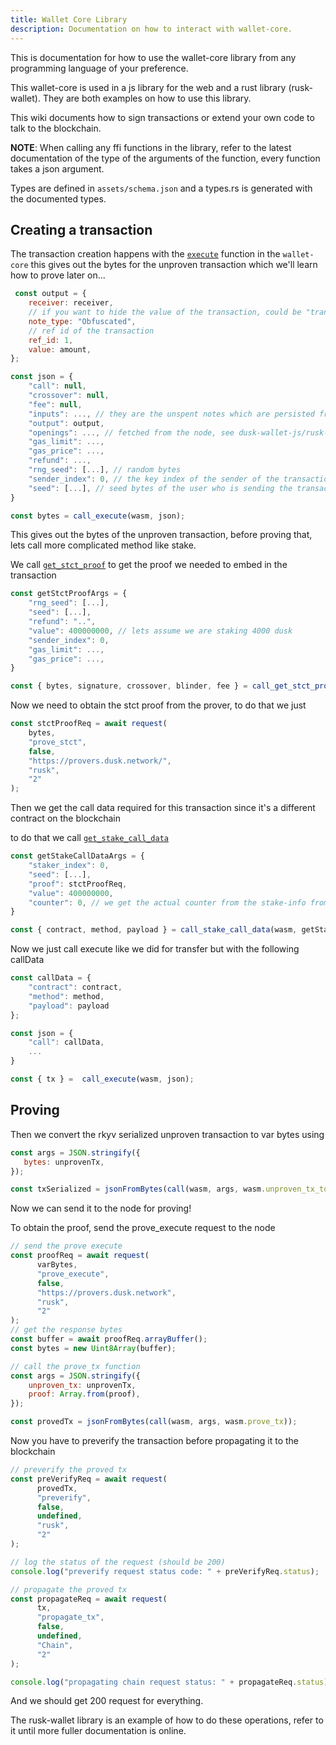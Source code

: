 ```yaml
---
title: Wallet Core Library
description: Documentation on how to interact with wallet-core.
---
```


This is documentation for how to use the wallet-core library from any programming language of your preference. 

This wallet-core is used in a js library for the web and a rust library (rusk-wallet). They are both examples on how to use this library.

This wiki documents how to sign transactions or extend your own code to talk to the blockchain.

**NOTE**: When calling any ffi functions in the library, refer to the latest documentation of the type of the arguments of the function, every function takes a json argument.

Types are defined in `assets/schema.json` and a types.rs is generated with the documented types.

## Creating a transaction

The transaction creation happens with the [`execute`](https://github.com/dusk-network/wallet-core/blob/main/src/ffi.rs#L131) function in the `wallet-core`
this gives out the bytes for the unproven transaction which we'll learn how to prove later on...

```js
 const output = {
    receiver: receiver,
    // if you want to hide the value of the transaction, could be "transparent"
    note_type: "Obfuscated",
    // ref id of the transaction
    ref_id: 1,
    value: amount,
};

const json = {
    "call": null,
    "crossover": null,
    "fee": null, 
    "inputs": ..., // they are the unspent notes which are persisted from the sync
    "output": output,
    "openings": ..., // fetched from the node, see dusk-wallet-js/rusk-wallet on how to do it
    "gas_limit": ...,
    "gas_price": ...,
    "refund": ...,
    "rng_seed": [...], // random bytes
    "sender_index": 0, // the key index of the sender of the transactions
    "seed": [...], // seed bytes of the user who is sending the transaction
}

const bytes = call_execute(wasm, json);
```

This gives out the bytes of the unproven transaction, before proving that, lets call more complicated method like stake.

We call [`get_stct_proof`](https://github.com/dusk-network/wallet-core/blob/main/src/compat/stake.rs#L43) to get the proof we needed to embed in the transaction
```js
const getStctProofArgs = {
    "rng_seed": [...],
    "seed": [...],
    "refund": "..",
    "value": 400000000, // lets assume we are staking 4000 dusk
    "sender_index": 0,
    "gas_limit": ...,
    "gas_price": ...,
}

const { bytes, signature, crossover, blinder, fee } = call_get_stct_proof(wasm, getStctProofArgs);
```

Now we need to obtain the stct proof from the prover, to do that we just

```js
const stctProofReq = await request(
    bytes,
    "prove_stct",
    false,
    "https://provers.dusk.network/",
    "rusk",
    "2"
);
```

Then we get the call data required for this transaction since it's a different contract on the blockchain


to do that we call [`get_stake_call_data`](https://github.com/dusk-network/wallet-core/blob/main/src/compat/stake.rs#L153)

```js
const getStakeCallDataArgs = {
    "staker_index": 0,
    "seed": [...],
    "proof": stctProofReq,
    "value": 400000000,
    "counter": 0, // we get the actual counter from the stake-info from the node
}

const { contract, method, payload } = call_stake_call_data(wasm, getStakeCallDataArgs);
```

Now we just call execute like we did for transfer but with the following callData

```js
const callData = {
    "contract": contract,
    "method": method,
    "payload": payload
};

const json = {
    "call": callData,
    ...
}

const { tx } =  call_execute(wasm, json);
```

## Proving

Then we convert the rkyv serialized unproven transaction to var bytes using 
```js
const args = JSON.stringify({
   bytes: unprovenTx,
});

const txSerialized = jsonFromBytes(call(wasm, args, wasm.unproven_tx_to_bytes)).serialized;
```

Now we can send it to the node for proving!

To obtain the proof, send the prove_execute request to the node

```js
// send the prove execute
const proofReq = await request(
      varBytes,
      "prove_execute",
      false,
      "https://provers.dusk.network",
      "rusk",
      "2"
);
// get the response bytes 
const buffer = await proofReq.arrayBuffer();
const bytes = new Uint8Array(buffer);

// call the prove_tx function 
const args = JSON.stringify({
    unproven_tx: unprovenTx,
    proof: Array.from(proof),
});

const provedTx = jsonFromBytes(call(wasm, args, wasm.prove_tx));
```

Now you have to preverify the transaction before propagating it to the blockchain

```js
// preverify the proved tx
const preVerifyReq = await request(
      provedTx,
      "preverify",
      false,
      undefined,
      "rusk",
      "2"
);

// log the status of the request (should be 200)
console.log("preverify request status code: " + preVerifyReq.status);

// propagate the proved tx
const propagateReq = await request(
      tx,
      "propagate_tx",
      false,
      undefined,
      "Chain",
      "2"
);

console.log("propagating chain request status: " + propagateReq.status);
```
And we should get 200 request for everything.

The rusk-wallet library is an example of how to do these operations, refer to it until more fuller documentation is online.